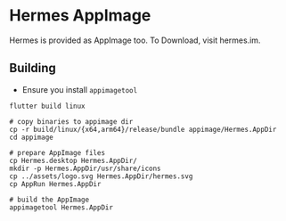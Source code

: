 # Hermes AppImage

Hermes is provided as AppImage too. To Download, visit hermes.im.

## Building

- Ensure you install `appimagetool`

```shell
flutter build linux

# copy binaries to appimage dir
cp -r build/linux/{x64,arm64}/release/bundle appimage/Hermes.AppDir
cd appimage

# prepare AppImage files
cp Hermes.desktop Hermes.AppDir/
mkdir -p Hermes.AppDir/usr/share/icons
cp ../assets/logo.svg Hermes.AppDir/hermes.svg
cp AppRun Hermes.AppDir

# build the AppImage
appimagetool Hermes.AppDir
```
